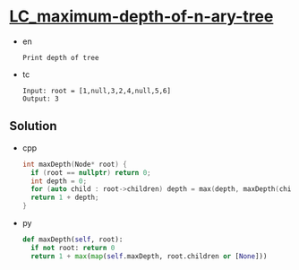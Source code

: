# [LC_maximum-depth-of-n-ary-tree](https://leetcode.com/problems/maximum-depth-of-n-ary-tree)

* en

  ```en
  Print depth of tree
  ```

* tc

  ```tc
  Input: root = [1,null,3,2,4,null,5,6]
  Output: 3
  ```

## Solution

* cpp

  ```cpp
  int maxDepth(Node* root) {
    if (root == nullptr) return 0;
    int depth = 0;
    for (auto child : root->children) depth = max(depth, maxDepth(child));
    return 1 + depth;
  }
  ```

* py

  ```py
  def maxDepth(self, root):
    if not root: return 0
    return 1 + max(map(self.maxDepth, root.children or [None]))
  ```
